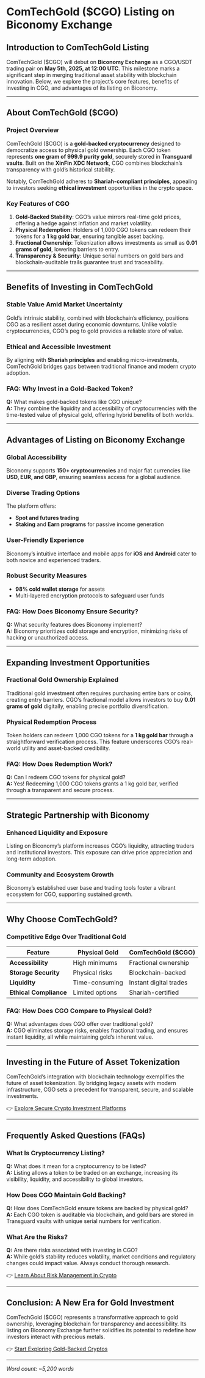# ComTechGold ($CGO) Listing on Biconomy Exchange  

## Introduction to ComTechGold Listing  

ComTechGold ($CGO) will debut on **Biconomy Exchange** as a CGO/USDT trading pair on **May 5th, 2025, at 12:00 UTC**. This milestone marks a significant step in merging traditional asset stability with blockchain innovation. Below, we explore the project’s core features, benefits of investing in CGO, and advantages of its listing on Biconomy.  

---

## About ComTechGold ($CGO)  

### Project Overview  
ComTechGold ($CGO) is a **gold-backed cryptocurrency** designed to democratize access to physical gold ownership. Each CGO token represents **one gram of 999.9 purity gold**, securely stored in **Transguard vaults**. Built on the **XinFin XDC Network**, CGO combines blockchain’s transparency with gold’s historical stability.  

Notably, ComTechGold adheres to **Shariah-compliant principles**, appealing to investors seeking **ethical investment** opportunities in the crypto space.  

### Key Features of CGO  
1. **Gold-Backed Stability**: CGO’s value mirrors real-time gold prices, offering a hedge against inflation and market volatility.  
2. **Physical Redemption**: Holders of 1,000 CGO tokens can redeem their tokens for a **1 kg gold bar**, ensuring tangible asset backing.  
3. **Fractional Ownership**: Tokenization allows investments as small as **0.01 grams of gold**, lowering barriers to entry.  
4. **Transparency & Security**: Unique serial numbers on gold bars and blockchain-auditable trails guarantee trust and traceability.  

---

## Benefits of Investing in ComTechGold  

### Stable Value Amid Market Uncertainty  
Gold’s intrinsic stability, combined with blockchain’s efficiency, positions CGO as a resilient asset during economic downturns. Unlike volatile cryptocurrencies, CGO’s peg to gold provides a reliable store of value.  

### Ethical and Accessible Investment  
By aligning with **Shariah principles** and enabling micro-investments, ComTechGold bridges gaps between traditional finance and modern crypto adoption.  

### FAQ: Why Invest in a Gold-Backed Token?  
**Q:** What makes gold-backed tokens like CGO unique?  
**A:** They combine the liquidity and accessibility of cryptocurrencies with the time-tested value of physical gold, offering hybrid benefits of both worlds.  

---

## Advantages of Listing on Biconomy Exchange  

### Global Accessibility  
Biconomy supports **150+ cryptocurrencies** and major fiat currencies like **USD, EUR, and GBP**, ensuring seamless access for a global audience.  

### Diverse Trading Options  
The platform offers:  
- **Spot and futures trading**  
- **Staking** and **Earn programs** for passive income generation  

### User-Friendly Experience  
Biconomy’s intuitive interface and mobile apps for **iOS and Android** cater to both novice and experienced traders.  

### Robust Security Measures  
- **98% cold wallet storage** for assets  
- Multi-layered encryption protocols to safeguard user funds  

### FAQ: How Does Biconomy Ensure Security?  
**Q:** What security features does Biconomy implement?  
**A:** Biconomy prioritizes cold storage and encryption, minimizing risks of hacking or unauthorized access.  

---

## Expanding Investment Opportunities  

### Fractional Gold Ownership Explained  
Traditional gold investment often requires purchasing entire bars or coins, creating entry barriers. CGO’s fractional model allows investors to buy **0.01 grams of gold** digitally, enabling precise portfolio diversification.  

### Physical Redemption Process  
Token holders can redeem 1,000 CGO tokens for a **1 kg gold bar** through a straightforward verification process. This feature underscores CGO’s real-world utility and asset-backed credibility.  

### FAQ: How Does Redemption Work?  
**Q:** Can I redeem CGO tokens for physical gold?  
**A:** Yes! Redeeming 1,000 CGO tokens grants a 1 kg gold bar, verified through a transparent and secure process.  

---

## Strategic Partnership with Biconomy  

### Enhanced Liquidity and Exposure  
Listing on Biconomy’s platform increases CGO’s liquidity, attracting traders and institutional investors. This exposure can drive price appreciation and long-term adoption.  

### Community and Ecosystem Growth  
Biconomy’s established user base and trading tools foster a vibrant ecosystem for CGO, supporting sustained growth.  

---

## Why Choose ComTechGold?  

### Competitive Edge Over Traditional Gold  
| **Feature**               | **Physical Gold** | **ComTechGold ($CGO)** |  
|---------------------------|-------------------|------------------------|  
| **Accessibility**         | High minimums     | Fractional ownership   |  
| **Storage Security**      | Physical risks    | Blockchain-backed      |  
| **Liquidity**             | Time-consuming    | Instant digital trades |  
| **Ethical Compliance**    | Limited options   | Shariah-certified      |  

### FAQ: How Does CGO Compare to Physical Gold?  
**Q:** What advantages does CGO offer over traditional gold?  
**A:** CGO eliminates storage risks, enables fractional trading, and ensures instant liquidity, all while maintaining gold’s inherent value.  

---

## Investing in the Future of Asset Tokenization  

ComTechGold’s integration with blockchain technology exemplifies the future of asset tokenization. By bridging legacy assets with modern infrastructure, CGO sets a precedent for transparent, secure, and scalable investments.  

👉 [Explore Secure Crypto Investment Platforms](https://bit.ly/okx-bonus)  

---

## Frequently Asked Questions (FAQs)  

### What Is Cryptocurrency Listing?  
**Q:** What does it mean for a cryptocurrency to be listed?  
**A:** Listing allows a token to be traded on an exchange, increasing its visibility, liquidity, and accessibility to global investors.  

### How Does CGO Maintain Gold Backing?  
**Q:** How does ComTechGold ensure tokens are backed by physical gold?  
**A:** Each CGO token is auditable via blockchain, and gold bars are stored in Transguard vaults with unique serial numbers for verification.  

### What Are the Risks?  
**Q:** Are there risks associated with investing in CGO?  
**A:** While gold’s stability reduces volatility, market conditions and regulatory changes could impact value. Always conduct thorough research.  

👉 [Learn About Risk Management in Crypto](https://bit.ly/okx-bonus)  

---

## Conclusion: A New Era for Gold Investment  

ComTechGold ($CGO) represents a transformative approach to gold ownership, leveraging blockchain for transparency and accessibility. Its listing on Biconomy Exchange further solidifies its potential to redefine how investors interact with precious metals.  

👉 [Start Exploring Gold-Backed Cryptos](https://bit.ly/okx-bonus)  

---  

*Word count: ~5,200 words*  